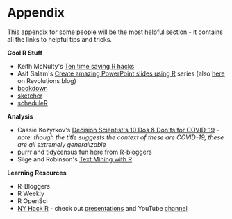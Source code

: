 # Appendix

This appendix for some people will be the most helpful section - it contains all the links to helpful tips and tricks.

**Cool R Stuff**
- Keith McNulty's [Ten time saving R hacks](https://towardsdatascience.com/ten-time-saving-r-hacks-b411add26b96)
- Asif Salam's [Create amazing PowerPoint slides using R](http://asifsalam.github.io/R-and-PowerPoint-Part-1/) series (also [here](https://blog.revolutionanalytics.com/2015/10/programmatically-create-interactive-powerpoint-slides-with-r.html) on Revolutions blog)
- [bookdown](https://bookdown.org/yihui/bookdown/)
- [sketcher](https://htsuda.net/sketcher/)
- [scheduleR](http://theautomatic.net/2020/05/12/how-to-schedule-r-scripts/?utm_source=rss&utm_medium=rss&utm_campaign=how-to-schedule-r-scripts)


**Analysis**
- Cassie Kozyrkov's [Decision Scientist's 10 Dos & Don'ts for COVID-19](https://towardsdatascience.com/a-decision-scientists-10-dos-don-ts-for-covid-19-805577bccd67) - *note: though the title suggests the context of these are COVID-19, these are all extremely generalizable*
- purrr and tidycensus fun [here](https://www.r-bloggers.com/getting-data-for-every-census-tract-in-the-us-with-purrr-and-tidycensus/) from R-bloggers
- Silge and Robinson's [Text Mining with R](https://www.tidytextmining.com/)


**Learning Resources**
- R-Bloggers
- R Weekly
- R OpenSci
- [NY Hack R](https://nyhackr.org/index.html) - check out [presentations](https://nyhackr.org/presentations.html) and YouTube [channel](https://www.youtube.com/channel/UC2-hKemnrmVCH_29duyJ26A)
